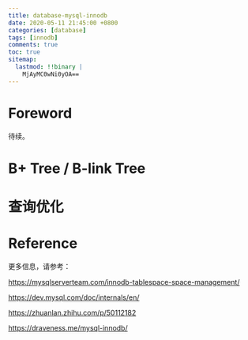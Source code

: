 ```yaml
---
title: database-mysql-innodb
date: 2020-05-11 21:45:00 +0800
categories: [database]
tags: [innodb]
comments: true
toc: true
sitemap:
  lastmod: !!binary |
    MjAyMC0wNi0yOA==
---
```


# Foreword

待续。

# B+ Tree / B-link Tree

# 查询优化

# Reference

更多信息，请参考：

https://mysqlserverteam.com/innodb-tablespace-space-management/

https://dev.mysql.com/doc/internals/en/

https://zhuanlan.zhihu.com/p/50112182

https://draveness.me/mysql-innodb/
